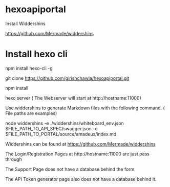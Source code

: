 # hexoapiportal

Install Widdershins

https://github.com/Mermade/widdershins


# Install hexo cli

npm install hexo-cli -g


git clone https://github.com/girishchawla/hexoapiportal.git

npm install

hexo server  ( The Webserver will start at http://hostname:11000)

Use widdershins to generate Markdown files with the following command. ( File paths are examples)

node widdershins  -e ./widdershins/whiteboard_env.json $FILE_PATH_TO_API_SPEC/swagger.json -o $FILE_PATH_TO_PORTAL/source/amadeus/index.md

Widdershins can be found at https://github.com/Mermade/widdershins

The Login/Registration Pages at http://hostname:11000 are just pass through

The Support Page does not have a database behind the form.

The API Token generator page also does not have a database behind it.

